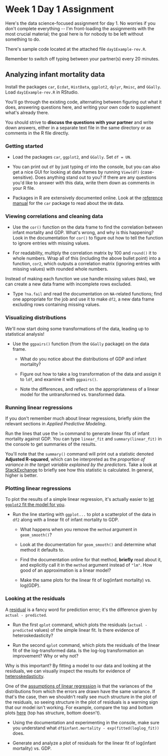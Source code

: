 Week 1 Day 1 Assignment
=======================

Here's the data science-focused assignment for day 1. No worries if you don't complete everything -- I'm front-loading the assignments with the most crucial material; the goal here is for nobody to be left without something to do.

There's sample code located at the attached file `day1Example-rev.R`.

Remember to switch off typing between your partner(s) every 20 minutes.

Analyzing infant mortality data
-------------------------------

Install the packages `car`, `Ecdat`, `HistData`, `ggplot2`, `dplyr`, `Rmisc`, and `GGally`. Load `day1Example-rev.R` in RStudio.

You'll go through the existing code, alternating between figuring out what it does, answering questions here, and writing your own code to supplement what's already there.

You should strive to **discuss the questions with your partner** and write down answers, either in a separate text file in the same directory or as comments in the R file directly.

### Getting started ###

* Load the packages `car`, `ggplot2`, and `GGally`. Set `df = UN`.

* You can print out `df` by just typing `df` into the console, but you can also get a nice GUI for looking at data frames by running `View(df)` (case-sensitive). Does anything stand out to you? If there are any questions you'd like to answer with this data, write them down as comments in your R file.

* Packages in R are extensively documented online. Look at the [reference manual](https://cran.r-project.org/web/packages/car/) for the `car` package to read about the `UN` data.

### Viewing correlations and cleaning data ###

* Use the `cor()` function on the data frame to find the correlation between infant mortality and GDP. What's wrong, and why is this happening? Look in the documentation for `cor()` to figure out how to tell the function to ignore entries with missing values.

* For readability, multiply the correlation matrix by 100 and `round()` it to whole numbers. Wrap all of this (including the above bullet point) into a function, `cor2`, which outputs a correlation matrix (ignoring entries with missing values) with rounded whole numbers.

Instead of making each function we use handle missing values (`NA`s), we can create a new data frame with incomplete rows excluded.

* Type `?na.fail` and read the documentation on `NA`-related functions; find one appropriate for the job and use it to make `df2`, a new data frame excluding rows containing missing values.

### Visualizing distributions ###

We'll now start doing some transformations of the data, leading up to statistical analysis!

* Use the `ggpairs()` function (from the `GGally` package) on the data frame.

	* What do you notice about the distributions of GDP and infant mortality?

	* Figure out how to take a log transformation of the data and assign it to `ldf`, and examine it with `ggpairs()`.

	* Note the differences, and reflect on the appropriateness of a linear model for the untransformed vs. transformed data.

### Running linear regressions ###

If you don't remember much about linear regressions, briefly skim the relevant sections in *Applied Predictive Modeling*.

Run the lines that use the `lm` command to generate linear fits of infant mortality against GDP. You can type `linear_fit` and `summary(linear_fit)` in the console to get summaries of the results.

You'll note that the `summary()` command will print out a statistic denoted **Adjusted R-squared**, which can be interpreted as the *proportion of variance in the target variable explained by the predictors*. Take a look at [StackExchange](http://stats.stackexchange.com/questions/48703/what-is-the-adjusted-r-squared-formula-in-lm-in-r-and-how-should-it-be-interpret) to briefly see how this statistic is calculated. In general, higher is better.

### Plotting linear regressions ###

To plot the results of a simple linear regression, it's actually easier to [let `ggplot2` fit the model for you](http://stackoverflow.com/a/1476280/3721976).

* Run the line starting with `ggplot...` to plot a scatterplot of the data in `df2` along with a linear fit of infant mortality to GDP.

	* What happens when you remove the `method` argument in `geom_smooth()`?

	* Look at the documentation for `geom_smooth()` and determine what method it defaults to.

	* Find the documentation online for that method, **briefly** read about it, and explicitly call it in the `method` argument instead of `"lm"`. How good of an approximation is a linear model?

	* Make the same plots for the linear fit of log(infant mortality) vs. log(GDP).

### Looking at the residuals ###

A [residual](https://en.wikipedia.org/wiki/Residual_(numerical_analysis)) is a fancy word for prediction error; it's the difference given by `actual - predicted`.

* Run the first `qplot` command, which plots the residuals (`actual - predicted` values) of the simple linear fit. Is there evidence of heteroskedasticity?

* Run the second `qplot` command, which plots the residuals of the linear fit of the log-transformed data. Is the log-log transformation an improvement? Why or why not?

Why is this important? By fitting a model to our data and looking at the residuals, we can visually inspect the results for evidence of [heteroskedasticity](https://en.wikipedia.org/wiki/Heteroscedasticity#Fixes).

One of the [assumptions of linear regression](https://en.wikipedia.org/wiki/Linear_regression#Assumptions) is that the variances of the distributions from which the errors are drawn have the same variance. If that's the case, then we shouldn't really see much structure in the plot of the residuals, so seeing structure in the plot of residuals is a warning sign that our model isn't working. For example, compare the top and bottom plots [here](https://upload.wikimedia.org/wikipedia/en/thumb/5/5d/Hsked_residual_compare.svg/630px-Hsked_residual_compare.svg.png) (top has structure, bottom doesn't).

* Using the documentation and experimenting in the console, make sure you understand what `df$infant.mortality - exp(fitted(loglog_fit))` does.

* Generate and analyze a plot of residuals for the linear fit of log(infant mortality) vs. GDP.